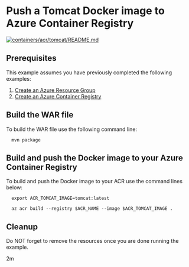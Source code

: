 
# Push a Tomcat Docker image to Azure Container Registry

[![containers/acr/tomcat/README.md](https://github.com/Azure-Samples/java-on-azure-examples/actions/workflows/containers_acr_tomcat_README_md.yml/badge.svg)](https://github.com/Azure-Samples/java-on-azure-examples/actions/workflows/containers_acr_tomcat_README_md.yml)

## Prerequisites

This example assumes you have previously completed the following examples:

1. [Create an Azure Resource Group](../../../general/group/create/README.md)
1. [Create an Azure Container Registry](../create/README.md)

## Build the WAR file

<!-- workflow.cron(0 9 * * 2) -->
<!-- workflow.include(../create/README.md) -->

To build the WAR file use the following command line:


<!-- workflow.run()

cd containers/acr/tomcat

  -->

```shell
  mvn package
```

## Build and push the Docker image to your Azure Container Registry

To build and push the Docker image to your ACR use the command lines below:

```shell
  export ACR_TOMCAT_IMAGE=tomcat:latest

  az acr build --registry $ACR_NAME --image $ACR_TOMCAT_IMAGE .
```

<!-- workflow.run()

cd ../../..

  -->

<!-- workflow.directOnly()

export RESULT=$(az acr repository show --name $ACR_NAME --image $ACR_TOMCAT_IMAGE)
az group delete --name $RESOURCE_GROUP --yes || true

if [[ -z $RESULT ]]; then
  echo "Unable to find $ACR_TOMCAT_IMAGE image"
  exit 1
fi

  -->

## Cleanup

Do NOT forget to remove the resources once you are done running the example.

2m
